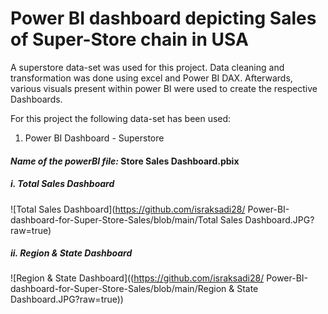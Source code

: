 # Power BI dashboard depicting Sales of Super-Store chain in USA
A superstore data-set was used for this project. Data cleaning and transformation was done using excel and Power BI DAX.
Afterwards, various visuals present within power BI were used to create the respective Dashboards.  

For this project the following data-set has been used:
1. Power BI Dashboard - Superstore

#### *Name of the powerBI file:* Store Sales Dashboard.pbix

##### i. Total Sales Dashboard
![Total Sales Dashboard](https://github.com/israksadi28/
Power-BI-dashboard-for-Super-Store-Sales/blob/main/Total Sales Dashboard.JPG?raw=true)

##### ii. Region & State Dashboard
![Region & State Dashboard]((https://github.com/israksadi28/
Power-BI-dashboard-for-Super-Store-Sales/blob/main/Region & State Dashboard.JPG?raw=true))